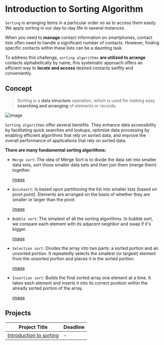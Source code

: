 # Introduction to Sorting Algorithm

`Sorting` is arranging items in a particular order so as to access them easily. We apply sorting in our day-to-day life in several instances.

When you need to  **manage** contact information on smartphones, contact lists often need to handle a significant number of contacts. However, finding specific contacts within these lists can be a daunting task.

To address this challenge, `sorting algorithms` **are utilized to arrange** contacts alphabetically by name, this systematic approach offers an efficient way to **locate and access** desired contacts swiftly and conveniently.

## Concept

> Sorting is a **data structure** operation, which is used for making easy **searching and arranging** of elements or records.

![image](https://miro.medium.com/v2/resize:fit:1400/format:webp/1*5WXRN62ddiM_Gcf4GDdCZg.gif)

`Sorting algorithms` offer several benefits. They enhance data accessibility by facilitating quick searches and lookups, optimize data processing by enabling efficient algorithms that rely on sorted data, and improve the overall performance of applications that rely on sorted data.

**There are many fundamental sorting algorithms:**

* `Merge sort`: The idea of Merge Sort is to divide the data set into smaller data sets, sort those smaller data sets and then join them (merge them) together.

   [image]()
      
* `Quicksort`: Is based upon partitioning the list into smaller lists (based on pivot point). Elements are arranged on the basis of whether they are smaller or larger than the pivot.

   [image]()
 
* `Bubble sort`: The simplest of all the sorting algorithms. In bubble sort, we compare each element with its adjacent neighbor and swap if it's bigger.
  
    [image]()

* `Selection sort`: Divides the array into two parts: a sorted portion and an unsorted portion. It repeatedly selects the smallest (or largest) element from the unsorted portion and places it in the sorted portion.

  [image]()

* `Insertion sort`: Builds the final sorted array one element at a time. It takes each element and inserts it into its correct position within the already sorted portion of the array.
  
  [image]()
  

## Projects

|Project Title | Deadline |
|:-----------:|:-------------|
|[Introduction to sorting](https://github.com/SAFCSP-Team/introduction-to-sorting) | - | 


